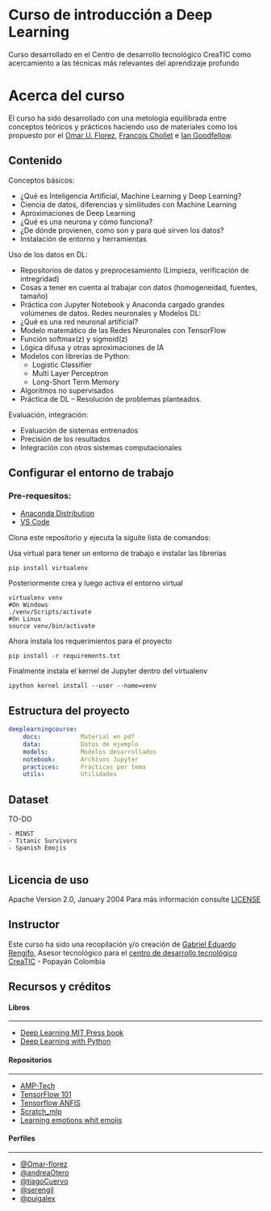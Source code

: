 # Curso de introducción a Deep Learning
Curso desarrollado en el Centro de desarrollo tecnológico CreaTIC como acercamiento a las técnicas más relevantes del aprendizaje profundo

# Acerca del curso

El curso ha sido desarrollado con una metología equilibrada entre conceptos teóricos y prácticos haciendo uso de materiales como los propuesto por el [Omar U. Florez](https://www.linkedin.com/in/omar-u-florez-35338015/), [François Chollet](https://www.linkedin.com/in/fchollet/) e [Ian Goodfellow](https://www.linkedin.com/in/ian-goodfellow-b7187213/).

## Contenido

Conceptos básicos:
* ¿Qué es Inteligencia Artificial, Machine Learning y Deep Learning?
* Ciencia de datos, diferencias y similitudes con Machine Learning
* Aproximaciones de Deep Learning
* ¿Qué es una neurona y cómo funciona?
* ¿De dónde provienen, como son y para qué sirven los datos? 
* Instalación de entorno y herramientas
  
Uso de los datos en DL:
* Repositorios de datos y preprocesamiento (Limpieza, verificación de intregridad)
* Cosas a tener en cuenta al trabajar con datos (homogeneidad, fuentes, tamaño)
* Práctica con Jupyter Notebook y Anaconda cargado grandes volúmenes de
datos.
Redes neuronales y Modelos DL:
* ¿Qué es una red neuronal artificial?
* Modelo matemático de las Redes Neuronales con TensorFlow
* Función softmax(z) y sigmoid(z)
* Lógica difusa y otras aproximaciones de IA
* Modelos con librerías de Python:
  * Logistic Classifier
  * Multi Layer Perceptron
  * Long-Short Term Memory
* Algoritmos no supervisados
* Práctica de DL – Resolución de problemas planteados.

Evaluación, integración:
* Evaluación de sistemas entrenados
* Precisión de los resultados
* Integración con otros sistemas computacionales


## Configurar el entorno de trabajo
### Pre-requesitos: 
- [Anaconda Distribution](https://www.anaconda.com/distribution/) 
- [VS Code](https://code.visualstudio.com)

Clona este repositorio y ejecuta la siguite lista de comandos:

Usa virtual para tener un entorno de trabajo e instalar las librerías
```shell
pip install virtualenv
```
Posteriormente crea y luego activa el entorno virtual
```shell
virtualenv venv
#On Windows
./venv/Scripts/activate
#On Linux
source venv/bin/activate
```
Ahora instala los requerimientos para el proyecto
```shell
pip install -r requirements.txt
```
Finalmente instala el kernel de Jupyter dentro del virtualenv
```shell
ipython kernel install --user --name=venv
```

## Estructura del proyecto

```yaml
deeplearningcourse:
    docs:           Material en pdf
    data:           Datos de ejemplo
    models:         Modelos desarrollados
    notebook:       Archivos Jupyter 
    practices:      Prácticas por tema
    utils:          Utilidades
```

## Dataset

TO-DO

```
- MINST
- Titanic Survivors
- Spanish Emojis


```
## Licencia de uso

Apache Version 2.0, January 2004
Para más información consulte [LICENSE](LICENSE)

## Instructor 
Este curso ha sido una recopilación y/o creación de [Gabriel Eduardo Rengifo](https://www.linkedin.com/in/gabriel-eduardo-rengifo-rios-685b3384/), Asesor tecnológico para el [centro de desarrollo tecnológico CreaTIC](https://www.linkedin.com/company/cluster-creatic/) - Popayán Colombia  

## Recursos y créditos
#### Libros
***
- [Deep Learning MIT Press book](https://www.deeplearningbook.org)
- [Deep Learning with Python](http://faculty.neu.edu.cn/yury/AAI/Textbook/Deep%20Learning%20with%20Python.pdf) 

#### Repositorios 
***
- [AMP-Tech](https://github.com/puigalex/AMP-Tech/) 
- [TensorFlow 101](https://github.com/serengil/tensorflow-101/tree/master/python)
- [Tensorflow ANFIS](https://github.com/tiagoCuervo/TensorANFIS)
- [Scratch_mlp](https://github.com/omar-florez/scratch_mlp)
- [Learning emotions whit emojis](https://github.com/omar-florez/learning_emotions_with_emojis)
#### Perfiles
  ***
- [@Omar-florez](https://github.com/omar-florez)
- [@andreaOtero](https://github.com/andreaOtero)
- [@tiagoCuervo](https://github.com/tiagoCuervo)
- [@serengil](https://github.com/serengil)
- [@puigalex](https://github.com/puigalex)